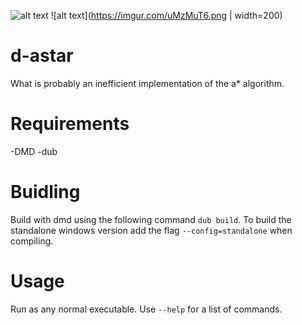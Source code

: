 ![alt text](https://i.imgur.com/K5W4tNx.png)
![alt text](https://imgur.com/uMzMuT6.png | width=200)
# d-astar
What is probably an inefficient implementation of the a* algorithm.
# Requirements
-DMD
-dub
# Buidling
Build with dmd using the following command `dub build`. To build the standalone windows version add the flag `--config=standalone` when compiling.
# Usage
Run as any normal executable. Use `--help` for a list of commands.